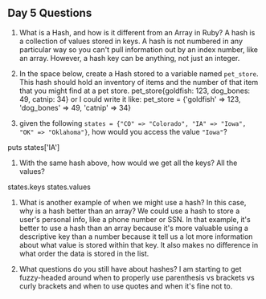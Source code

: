 ## Day 5 Questions

1. What is a Hash, and how is it different from an Array in Ruby?
A hash is a collection of values stored in keys.  A hash is not numbered in any particular way so you can't pull
information out by an index number, like an array.  However, a hash key can be anything, not just an integer.

1. In the space below, create a Hash stored to a variable named `pet_store`.  This hash should hold an inventory of items and the number of that item that you might find at a pet store.
pet_store{goldfish: 123, dog_bones: 49, catnip: 34} or I could write it like:
pet_store = {'goldfish' => 123, 'dog_bones' => 49, 'catnip' => 34}

1. given the following `states = {"CO" => "Colorado", "IA" => "Iowa", "OK" => "Oklahoma"}`, how would you access the value `"Iowa"`?

puts states['IA']

1. With the same hash above, how would we get all the keys?  All the values?

states.keys
states.values

1. What is another example of when we might use a hash?  In this case, why is a hash better than an array?
We could use a hash to store a user's personal info, like a phone number or SSN.   In that example, it's better to use a hash than an array because it's more valuable using a descriptive key than a number because it tell us a lot more information about
what value is stored within that key.  It also makes no difference in what order the data is stored in the list.


1. What questions do you still have about hashes?
I am starting to get fuzzy-headed around when to properly use parenthesis vs brackets vs curly brackets and
when to use quotes and when it's fine not to.   

